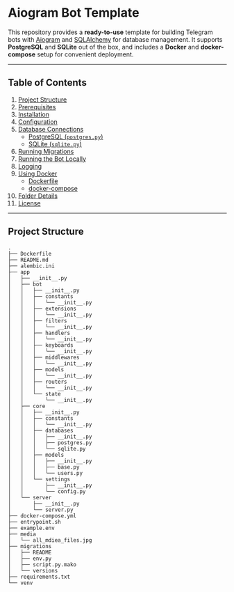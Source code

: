 # Aiogram Bot Template

This repository provides a **ready-to-use** template for building Telegram bots with [Aiogram](https://docs.aiogram.dev/) and [SQLAlchemy](https://docs.sqlalchemy.org/) for database management. It supports **PostgreSQL** and **SQLite** out of the box, and includes a **Docker** and **docker-compose** setup for convenient deployment.

---

## Table of Contents

1. [Project Structure](#project-structure)
2. [Prerequisites](#prerequisites)
3. [Installation](#installation)
4. [Configuration](#configuration)
5. [Database Connections](#database-connections)
    - [PostgreSQL (`postgres.py`)](#postgres.py)
    - [SQLite (`sqlite.py`)](#sqlite.py)
6. [Running Migrations](#running-migrations)
7. [Running the Bot Locally](#running-the-bot-locally)
8. [Logging](#logging)
9. [Using Docker](#using-docker)
    - [Dockerfile](#dockerfile)
    - [docker-compose](#docker-compose)
10. [Folder Details](#folder-details)
11. [License](#license)

---

## Project Structure

```plaintext
.
├── Dockerfile
├── README.md
├── alembic.ini
├── app
│   ├── __init__.py
│   ├── bot
│   │   ├── __init__.py
│   │   ├── constants
│   │   │   └── __init__.py
│   │   ├── extensions
│   │   │   └── __init__.py
│   │   ├── filters
│   │   │   └── __init__.py
│   │   ├── handlers
│   │   │   └── __init__.py
│   │   ├── keyboards
│   │   │   └── __init__.py
│   │   ├── middlewares
│   │   │   └── __init__.py
│   │   ├── models
│   │   │   └── __init__.py
│   │   ├── routers
│   │   │   └── __init__.py
│   │   └── state
│   │       └── __init__.py
│   ├── core
│   │   ├── __init__.py
│   │   ├── constants
│   │   │   └── __init__.py
│   │   ├── databases
│   │   │   ├── __init__.py
│   │   │   ├── postgres.py
│   │   │   └── sqlite.py
│   │   ├── models
│   │   │   ├── __init__.py
│   │   │   ├── base.py
│   │   │   └── users.py
│   │   └── settings
│   │       ├── __init__.py
│   │       └── config.py
│   └── server
│       ├── __init__.py
│       └── server.py
├── docker-compose.yml
├── entrypoint.sh
├── example.env
├── media
│   └── all_mdiea_files.jpg
├── migrations
│   ├── README
│   ├── env.py
│   ├── script.py.mako
│   └── versions
├── requirements.txt
└── venv